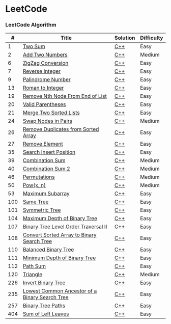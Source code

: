 LeetCode
========

### LeetCode Algorithm

| # | Title | Solution | Difficulty |
|---| ----- | -------- | ---------- |
|1|[Two Sum](https://leetcode.com/problems/two-sum/)| [C++](./cpp/2Sum.cpp)|Easy|
|2|[Add Two Numbers](https://leetcode.com/problems/add-two-numbers/)| [C++](./cpp/addTwoNumbers.cpp)|Medium|
|6|[ZigZag Conversion](https://leetcode.com/problems/zigzag-conversion/)| [C++](./cpp/zigZagConversion.cpp)|Easy|
|7|[Reverse Integer](https://leetcode.com/problems/reverse-integer/)| [C++](./cpp/reverseinteger.cpp)|Easy|
|9|[Palindrome Number](https://leetcode.com/problems/palindrome-number/)| [C++](./cpp/Palindromenumber.cpp)|Easy|
|13|[Roman to Integer](https://leetcode.com/problems/roman-to-integer/)| [C++](./cpp/romanToIntegers.cpp)|Easy|
|19|[Remove Nth Node From End of List](https://leetcode.com/problems/remove-nth-node-from-end-of-list/)| [C++](./cpp/removeNlistend.cpp)|Easy|
|20|[Valid Parentheses](https://leetcode.com/problems/valid-parentheses/)| [C++](./cpp/validParentheses.cpp)|Easy|
|21|[Merge Two Sorted Lists](https://leetcode.com/problems/merge-two-sorted-lists/)| [C++](./cpp/mergeTwoSortedList.cpp)|Easy|
|24|[Swap Nodes in Pairs](https://leetcode.com/problems/swap-nodes-in-pairs/#/description)|[C++](./cpp/swap-nodes-in-pairs.cpp)|Medium|
|26|[Remove Duplicates from Sorted Array](https://leetcode.com/problems/remove-duplicates-from-sorted-array/)| [C++](./cpp/RemoveDuplicates.c-p)|Easy|
|27|[Remove Element](https://leetcode.com/problems/remove-element/)| [C++](./cpp/RemoveElement.cpp)|Easy|
|35|[Search Insert Position](https://leetcode.com/problems/search-insert-position/#/description)|[C++](./cpp/search-insert-position.cpp)|Easy|
|39|[Combination Sum](https://leetcode.com/problems/combination-sum/#/description)|[C++](./cpp/combination-sum.cpp)|Medium|
|40|[Combination Sum 2](https://leetcode.com/problems/combination-sum-ii/#/description)|[C++](./cpp/combination-sum-ii.cpp)|Medium|
|46|[Permutations](https://leetcode.com/problems/permutations/#/description)|[C++](./cpp/permutations.cpp)|Medium|
|50|[Pow(x, n)](https://leetcode.com/problems/powx-n/#/description)|[C++](./cpp/powx-n.cpp)|Medium|
|53|[Maximum Subarray](https://leetcode.com/problems/maximum-subarray/#/description)|[C++](./cpp/maximum-subarray.cpp)|Easy|
|100|[Same Tree](https://leetcode.com/problems/same-tree/#/description)| [C++](./cpp/same-tree.cpp)|Easy|
|101|[Symmetric Tree](https://leetcode.com/problems/symmetric-tree)| [C++](./cpp/symmetric-tree.cpp)|Easy|
|104|[Maximum Depth of Binary Tree](https://leetcode.com/problems/maximum-depth-of-binary-tree/#/description) | [C++](./cpp/maximum-depth-of-binary-tree.cpp)|Easy|
|107|[Binary Tree Level Order Traversal II](https://leetcode.com/problems/binary-tree-level-order-traversal-ii/#/description)|[C++](./cpp/binary-tree-level-order-traversal-ii.cpp)|Easy|
|108|[Convert Sorted Array to Binary Search Tree](https://leetcode.com/problems/convert-sorted-array-to-binary-search-tree)| [C++](./cpp/sorted-array-to-binary-search-tree.cpp) |Easy|
|110|[Balanced Binary Tree](https://leetcode.com/problems/balanced-binary-tree/)| [C++](./cpp/balanced-binary-tree.cpp)|Easy|
|111|[Minimum Depth of Binary Tree](https://leetcode.com/problems/minimum-depth-of-binary-tree/#/description)|[C++](./cpp/minimum-depth-of-binary-tree.cpp)|Easy|
|112|[Path Sum](https://leetcode.com/problems/path-sum/#/description)|[C++](./cpp/path-sum.cpp)|Easy|
|120|[Triangle](https://leetcode.com/problems/triangle)| [C++](./cpp/triangle.cpp)|Medium|
|226|[Invert Binary Tree](https://leetcode.com/problems/invert-binary-tree/#/description)|[C++](./cpp/invert-binary-tree.cpp)|Easy|
|235|[Lowest Common Ancestor of a Binary Search Tree](https://leetcode.com/problems/lowest-common-ancestor-of-a-binary-search-tree/#/description)|[C++](./cpp/lowest-common-ancestor-of-a-bst.cpp)|Easy|
|257|[Binary Tree Paths](https://leetcode.com/problems/binary-tree-paths/#/description)|[C++](./cpp/binary-tree-paths.cpp)|Easy|
|404|[Sum of Left Leaves](https://leetcode.com/problems/sum-of-left-leaves)| [C++](./cpp/sumOfLeftLeaves.cpp)|Easy|

